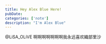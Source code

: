 ```yaml
---
title: Hey Alex Blue Here!
pubDate: 
categories: ['note']
description: "I'm Alex Blue"
---
```


@LiSA_OLiVE 啊啊啊啊啊啊啊我永远喜欢織部里沙
